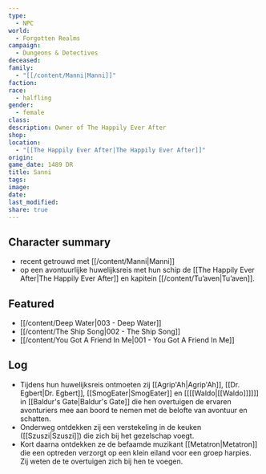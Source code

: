 ```yaml
---
type:
  - NPC
world:
  - Forgotten Realms
campaign:
  - Dungeons & Detectives
deceased: 
family:
  - "[[/content/Manni|Manni]]"
faction: 
race:
  - halfling
gender:
  - female
class: 
description: Owner of The Happily Ever After
shop: 
location:
  - "[[The Happily Ever After|The Happily Ever After]]"
origin: 
game_date: 1489 DR
title: Sanni
tags: 
image: 
date: 
last_modified: 
share: true
---
```


## Character summary
* recent getrouwd met [[/content/Manni|Manni]]
* op een avontuurlijke huwelijksreis met hun schip de [[The Happily Ever After|The Happily Ever After]] en kapitein [[/content/Tu’aven|Tu’aven]]. 

## Featured
- [[/content/Deep Water|003 - Deep Water]]
- [[/content/The Ship Song|002 - The Ship Song]]
- [[/content/You Got A Friend In Me|001 - You Got A Friend In Me]]


## Log
* Tijdens hun huwelijksreis ontmoeten zij [[Agrip'Ah|Agrip'Ah]], [[Dr. Egbert|Dr. Egbert]], [[SmogEater|SmogEater]] en [[[[Waldo|[[Waldo]]]]]] in [[Baldur's Gate|Baldur's Gate]] die hen overtuigen de ervaren avonturiers mee aan boord te nemen met de belofte van avontuur en schatten. 
* Onderweg ontdekken zij een verstekeling in de keuken ([[Szuszi|Szuszi]]) die zich bij het gezelschap voegt.
* Kort daarna ontdekken ze de befaamde muzikant [[Metatron|Metatron]] die een optreden verzorgt op een klein eiland voor een groep harpies. Zij weten de  te overtuigen zich bij hen te voegen. 